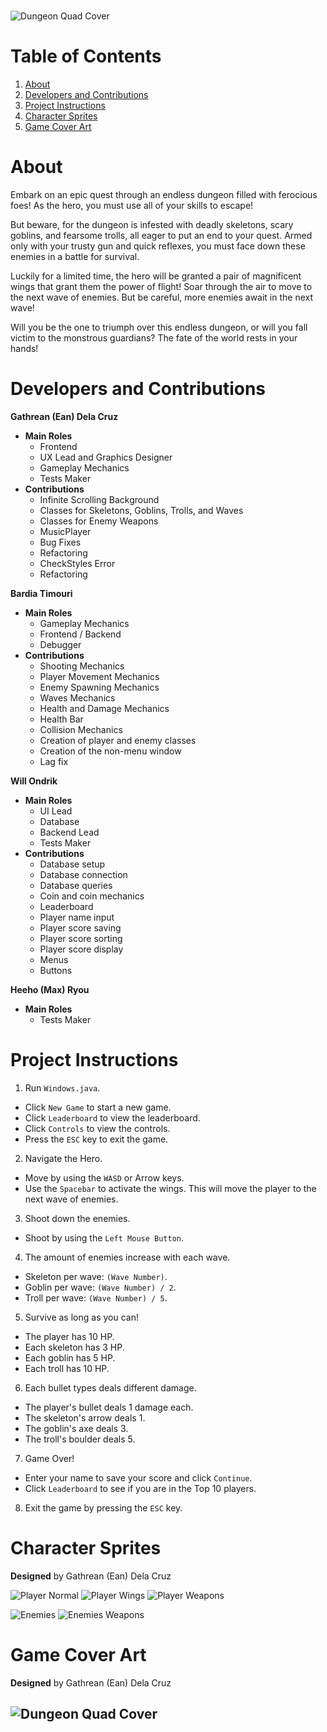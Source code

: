 #
![Dungeon Quad Cover](https://cdn.discordapp.com/attachments/1049034798691254293/1088138904860885092/dungeonquad_gh.png)
#

# Table of Contents
1. [About](#about)
2. [Developers and Contributions](#developers-and-contributions)
3. [Project Instructions](#project-instructions)
4. [Character Sprites](#character-sprites)
5. [Game Cover Art](#game-cover-art)

# About
Embark on an epic quest through an endless dungeon filled with ferocious foes! As the hero, you must use all of your skills to escape!

But beware, for the dungeon is infested with deadly skeletons, scary goblins, and fearsome trolls, all eager to put an end to your quest. Armed only with your trusty gun and quick reflexes, you must face down these enemies in a battle for survival.

Luckily for a limited time, the hero will be granted a pair of magnificent wings that grant them the power of flight! Soar through the air to move to the next wave of enemies. But be careful, more enemies await in the next wave!

Will you be the one to triumph over this endless dungeon, or will you fall victim to the monstrous guardians? The fate of the world rests in your hands!

# Developers and Contributions

**Gathrean (Ean) Dela Cruz**
- **Main Roles**
  - Frontend 
  - UX Lead and Graphics Designer
  - Gameplay Mechanics
  - Tests Maker
- **Contributions**
  - Infinite Scrolling Background
  - Classes for Skeletons, Goblins, Trolls, and Waves
  - Classes for Enemy Weapons
  - MusicPlayer
  - Bug Fixes
  - Refactoring
  - CheckStyles Error
  - Refactoring

**Bardia Timouri**
- **Main Roles**
  - Gameplay Mechanics
  - Frontend / Backend
  - Debugger
- **Contributions**
  - Shooting Mechanics
  - Player Movement Mechanics
  - Enemy Spawning Mechanics
  - Waves Mechanics
  - Health and Damage Mechanics
  - Health Bar
  - Collision Mechanics
  - Creation of player and enemy classes
  - Creation of the non-menu window
  - Lag fix

**Will Ondrik**
- **Main Roles**
  - UI Lead
  - Database
  - Backend Lead
  - Tests Maker
- **Contributions**
  - Database setup
  - Database connection
  - Database queries
  - Coin and coin mechanics
  - Leaderboard
  - Player name input
  - Player score saving
  - Player score sorting
  - Player score display
  - Menus
  - Buttons

**Heeho (Max) Ryou**
- **Main Roles**
  - Tests Maker

# Project Instructions
1. Run `Windows.java`. 
- Click `New Game` to start a new game. 
- Click `Leaderboard` to view the leaderboard. 
- Click `Controls` to view the controls. 
- Press the `ESC` key to exit the game.

2. Navigate the Hero.
- Move by using the `WASD` or Arrow keys.
- Use the `Spacebar` to activate the wings. This will move the player to the next wave of enemies.

3. Shoot down the enemies.
- Shoot by using the `Left Mouse Button`.

4. The amount of enemies increase with each wave.
  - Skeleton per wave: `(Wave Number)`.
  - Goblin per wave: `(Wave Number) / 2`.
  - Troll per wave: `(Wave Number) / 5`.

5. Survive as long as you can!
- The player has 10 HP.
- Each skeleton has 3 HP.
- Each goblin has 5 HP.
- Each troll has 10 HP.

6. Each bullet types deals different damage.
- The player's bullet deals 1 damage each.
- The skeleton's arrow deals 1.
- The goblin's axe deals 3.
- The troll's boulder deals 5.

7. Game Over!
- Enter your name to save your score and click `Continue`.
- Click `Leaderboard` to see if you are in the Top 10 players.

8. Exit the game by pressing the `ESC` key.

# Character Sprites 
**Designed** by Gathrean (Ean) Dela Cruz

![Player Normal](https://cdn.discordapp.com/attachments/1049034798691254293/1088895424800239627/normal_gh.png)
![Player Wings](https://cdn.discordapp.com/attachments/1049034798691254293/1088895425240633414/wings_gh.png)
![Player Weapons](https://user-images.githubusercontent.com/77172769/229625911-ab2de303-2c57-4bd9-b43f-60fc5f68c58b.png)




![Enemies](https://cdn.discordapp.com/attachments/1049034798691254293/1088892861853995089/enemiesv2_gh.png)
![Enemies Weapons](https://cdn.discordapp.com/attachments/1049034798691254293/1088894365721690214/weapons_gh.png)

# Game Cover Art
**Designed** by Gathrean (Ean) Dela Cruz

![Dungeon Quad Cover](https://cdn.discordapp.com/attachments/1049034798691254293/1088137433125765171/DungeonQuad.jpg)
------------------
